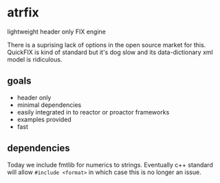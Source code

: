 # atrfix 

lightweight header only FIX engine

There is a suprising lack of options in the open source market for this.  QuickFIX is kind of standard but it's dog slow and its data-dictionary xml model is ridiculous.

## goals

- header only
- minimal dependencies
- easily integrated in to reactor or proactor frameworks
- examples provided
- fast

## dependencies

Today we include fmtlib for numerics to strings.  Eventually c++ standard will allow `#include <format>` in which case this is no longer an issue.
